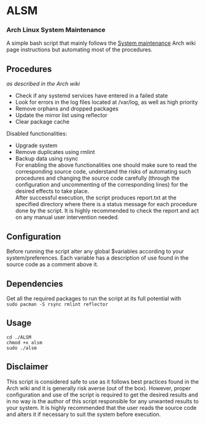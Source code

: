 # ALSM
### Arch Linux System Maintenance
A simple bash script that mainly follows the [System maintenance](https://wiki.archlinux.org/index.php/System_maintenance) Arch wiki page instructions but automating most of the procedures.
## Procedures
*as described in the Arch wiki*
- Check if any systemd services have entered in a failed state
- Look for errors in the log files located at /var/log, as well as high priority
- Remove orphans and dropped packages
- Update the mirror list using reflector
- Clear package cache

Disabled functionalities:
- Upgrade system
- Remove duplicates using rmlint
- Backup data using rsync  
For enabling the above functionalities one should make sure to read the corresponding source code, understand the risks of automating such procedures and changing the source code carefully (through the configuration and uncommenting of the corresponding lines) for the desired effects to take place.  
After successful execution, the script produces report.txt at the specified directory where there is a status message for each procedure done by the script. It is highly recommended to check the report and act on any manual user intervention needed.
## Configuration
Before running the script alter any global $variables according to your system/preferences. Each variable has a description of use found in the source code as a comment above it.
## Dependencies
Get all the required packages to run the script at its full potential with  
`sudo pacman -S rsync rmlint reflector`
## Usage
`cd ./ALSM`  
`chmod +x alsm`  
`sudo ./alsm`  
## Disclaimer
This script is considered safe to use as it follows best practices found in the Arch wiki and it is generally risk averse (out of the box). However, proper configuration and use of the script is required to get the desired results and in no way is the author of this script responsible for any unwanted results to your system. It is highly recommended that the user reads the source code and alters it if necessary to suit the system before execution.
